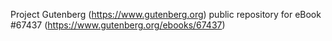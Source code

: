 Project Gutenberg (https://www.gutenberg.org) public repository for eBook #67437 (https://www.gutenberg.org/ebooks/67437)
